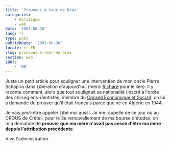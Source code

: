 ```yaml
---
title: 'Prouvons à tour de bras'
categories:
    - Politique
    - web
date: '2007-08-30'
lang: fr
type: post
publishDate: '2007-08-30'
locale: fr_FR
slug: prouvons-a-tour-de-bras
section: web
2007:
    - '08'
---
```


Juste un petit article pour souligner une intervention de mon oncle Pierre Schapira dans Libération d'aujourd'hui (merci [Richard](http://richard.ying.fr/blog/) pour le lien). Il y raconte comment, alors que tout soulignait sa nationalité (inscrit à l'ordre des chirurgiens-dentistes, membre du [Conseil Economique et Social](http://fr.wikipedia.org/wiki/Conseil_%C3%A9conomique_et_social_(France))), on lui a demandé de prouver qu'il était français parce que né en Algérie en 1944.

Je vais peut-être appeler Libé moi aussi. Je me rappelle de ce jour où au CROUS de Créteil, pour le 3e renouvellement de ma bourse d'études, on m'a demandé de **prouver que ma mère n'avait pas cessé d'être ma mère depuis l'attribution précédente**.

Vive l'administration.